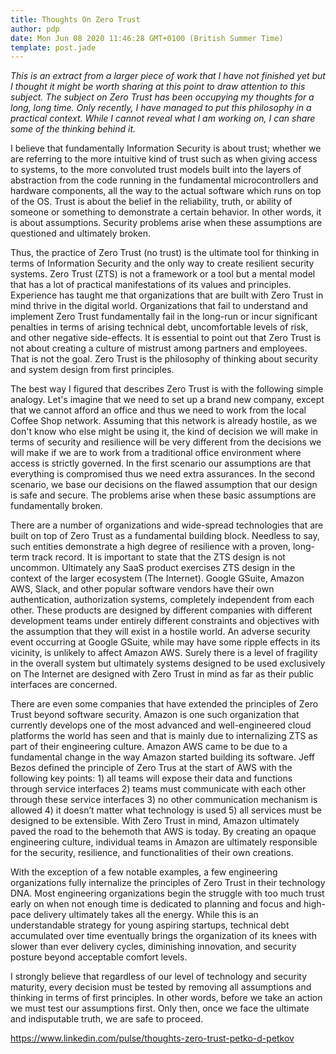```yaml
---
title: Thoughts On Zero Trust
author: pdp
date: Mon Jun 08 2020 11:46:28 GMT+0100 (British Summer Time)
template: post.jade
---
```


_This is an extract from a larger piece of work that I have not finished yet but I thought it might be worth sharing at this point to draw attention to this subject. The subject on Zero Trust has been occupying my thoughts for a long, long time. Only recently, I have managed to put this philosophy in a practical context. While I cannot reveal what I am working on, I can share some of the thinking behind it._

I believe that fundamentally Information Security is about trust; whether we are referring to the more intuitive kind of trust such as when giving access to systems, to the more convoluted trust models built into the layers of abstraction from the code running in the fundamental microcontrollers and hardware components, all the way to the actual software which runs on top of the OS. Trust is about the belief in the reliability, truth, or ability of someone or something to demonstrate a certain behavior. In other words, it is about assumptions. Security problems arise when these assumptions are questioned and ultimately broken.

Thus, the practice of Zero Trust (no trust) is the ultimate tool for thinking in terms of Information Security and the only way to create resilient security systems. Zero Trust (ZTS) is not a framework or a tool but a mental model that has a lot of practical manifestations of its values and principles. Experience has taught me that organizations that are built with Zero Trust in mind thrive in the digital world. Organizations that fail to understand and implement Zero Trust fundamentally fail in the long-run or incur significant penalties in terms of arising technical debt, uncomfortable levels of risk, and other negative side-effects. It is essential to point out that Zero Trust is not about creating a culture of mistrust among partners and employees. That is not the goal. Zero Trust is the philosophy of thinking about security and system design from first principles.

The best way I figured that describes Zero Trust is with the following simple analogy. Let's imagine that we need to set up a brand new company, except that we cannot afford an office and thus we need to work from the local Coffee Shop network. Assuming that this network is already hostile, as we don't know who else might be using it, the kind of decision we will make in terms of security and resilience will be very different from the decisions we will make if we are to work from a traditional office environment where access is strictly governed. In the first scenario our assumptions are that everything is compromised thus we need extra assurances. In the second scenario, we base our decisions on the flawed assumption that our design is safe and secure. The problems arise when these basic assumptions are fundamentally broken.

There are a number of organizations and wide-spread technologies that are built on top of Zero Trust as a fundamental building block. Needless to say, such entities demonstrate a high degree of resilience with a proven, long-term track record. It is important to state that the ZTS design is not uncommon. Ultimately any SaaS product exercises ZTS design in the context of the larger ecosystem (The Internet). Google GSuite, Amazon AWS, Slack, and other popular software vendors have their own authentication, authorization systems, completely independent from each other. These products are designed by different companies with different development teams under entirely different constraints and objectives with the assumption that they will exist in a hostile world. An adverse security event occurring at Google GSuite, while may have some ripple effects in its vicinity, is unlikely to affect Amazon AWS. Surely there is a level of fragility in the overall system but ultimately systems designed to be used exclusively on The Internet are designed with Zero Trust in mind as far as their public interfaces are concerned.

There are even some companies that have extended the principles of Zero Trust beyond software security. Amazon is one such organization that currently develops one of the most advanced and well-engineered cloud platforms the world has seen and that is mainly due to internalizing ZTS as part of their engineering culture. Amazon AWS came to be due to a fundamental change in the way Amazon started building its software. Jeff Bezos defined the principle of Zero Trus at the start of AWS with the following key points: 1) all teams will expose their data and functions through service interfaces 2) teams must communicate with each other through these service interfaces 3) no other communication mechanism is allowed 4) it doesn’t matter what technology is used 5) all services must be designed to be extensible. With Zero Trust in mind, Amazon ultimately paved the road to the behemoth that AWS is today. By creating an opaque engineering culture, individual teams in Amazon are ultimately responsible for the security, resilience, and functionalities of their own creations.

With the exception of a few notable examples, a few engineering organizations fully internalize the principles of Zero Trust in their technology DNA. Most engineering organizations begin the struggle with too much trust early on when not enough time is dedicated to planning and focus and high-pace delivery ultimately takes all the energy. While this is an understandable strategy for young aspiring startups, technical debt accumulated over time eventually brings the organization of its knees with slower than ever delivery cycles, diminishing innovation, and security posture beyond acceptable comfort levels.

I strongly believe that regardless of our level of technology and security maturity, every decision must be tested by removing all assumptions and thinking in terms of first principles. In other words, before we take an action we must test our assumptions first. Only then, once we face the ultimate and indisputable truth, we are safe to proceed.

https://www.linkedin.com/pulse/thoughts-zero-trust-petko-d-petkov
